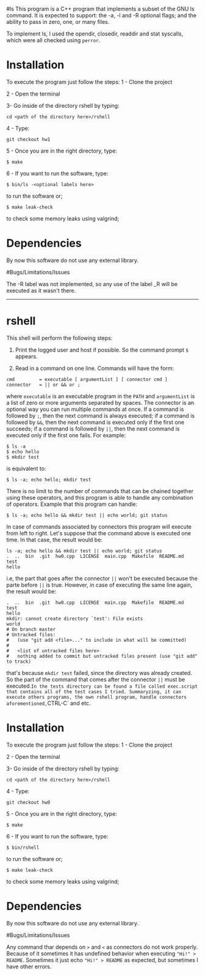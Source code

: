 #ls
This program is a C++ program that implements a subset of the GNU ls command. It is expected to support: the -a, -l and -R optional flags; and the ability to pass in zero, one, or many files. 

To implement ls, I used the opendir, closedir, readdir and stat syscalls, which were all checked using `perror`. 

# Installation
To execute the program just follow the steps:
1 - Clone the project

2 - Open the terminal

3- Go inside of the directory rshell by typing:

`cd <path of the directory here>/rshell`

4 - Type:

`git checkout hw1`

5 - Once you are in the right directory, type:

`$ make` 

6 - If you want to run the software, type:

`$ bin/ls -<optional labels here>`

to run the software or;

`$ make leak-check`

to check some memory leaks using valgrind;


# Dependencies

By now this software do not use any external library.

#Bugs/Limitations/Issues

The -R label was not implemented, so any use of the label _R will be executed as it wasn't there.


______________________________________________________________________________________



# rshell

This shell will perform the following steps:

1. Print the logged user and host if possible. So the command prompt `$` appears.

2. Read in a command on one line.
Commands will have the form:
```
cmd         = executable [ argumentList ] [ connector cmd ]
connector   = || or && or ;
```
where `executable` is an executable program in the `PATH` and `argumentList` is a list of zero or more arguments separated by spaces.
The connector is an optional way you can run multiple commands at once.
If a command is followed by `;`, then the next command is always executed;
if a command is followed by `&&`, then the next command is executed only if the first one succeeds;
if a command is followed by `||`, then the next command is executed only if the first one fails.
For example:
```
$ ls -a
$ echo hello
$ mkdir test
```
is equivalent to:
```
$ ls -a; echo hello; mkdir test
```
There is no limit to the number of commands that can be chained together using these operators,
and this program is able to handle any combination of operators.
Example that this program can handle:
```
$ ls -a; echo hello && mkdir test || echo world; git status
```
In case of commands associated by connectors this program will execute from left to right.
Let's suppose that the command above is executed one time. In that case, the result would be:
```
ls -a; echo hello && mkdir test || echo world; git status
.  ..  bin  .git  hw0.cpp  LICENSE  main.cpp  Makefile	README.md  test
hello
```

i.e, the part that goes after the connector `||` won't be executed because the parte before `||` is true. However, in case of executing the same line again, the result would be:


```
.  ..  bin  .git  hw0.cpp  LICENSE  main.cpp  Makefile	README.md  test
hello
mkdir: cannot create directory `test': File exists
world
# On branch master
# Untracked files:
#   (use "git add <file>..." to include in what will be committed)
#
#	<list of untracked files here>
#	nothing added to commit but untracked files present (use "git add" to track)
```

that's because `mkdir test` failed, since the directory was already created. So the part of the command that comes after the connector `||` must be executed.`
In the tests directory can be found a file called exec.script that contains all of the test cases I tried. Summaryzing, it can execute others programs, the own rshell program, handle connectors aforementioned, `CTRL-C` and etc.

# Installation
To execute the program just follow the steps:
1 - Clone the project

2 - Open the terminal

3- Go inside of the directory rshell by typing:

`cd <path of the directory here>/rshell`

4 - Type:

`git checkout hw0`

5 - Once you are in the right directory, type:

`$ make` 

6 - If you want to run the software, type:

`$ bin/rshell`

to run the software or;

`$ make leak-check`

to check some memory leaks using valgrind;


# Dependencies

By now this software do not use any external library.

#Bugs/Limitations/Issues

Any command thar depends on `>` and `<` as connectors do not work properly. Because of it sometimes it has undefined behavior when executing `"Hi!" > README`. Sometimes it just echo `"Hi!" > README` as expected, but sometimes I have other errors.
